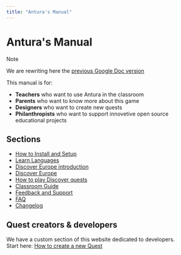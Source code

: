 ```yaml
---
title: "Antura's Manual"
---
```

# Antura's Manual

> [!note]
> We are rewriting here the [previous Google Doc version](https://docs.google.com/document/d/1Yk8cvbJIE2IKIKsVDs7eHWq_nueZ-O6HCGTl9xVusJk/edit?usp=sharing)

This manual is for:

- **Teachers** who want to use Antura in the classroom
- **Parents** who want to know more about this game
- **Designers** who want to create new quests
- **Philanthropists** who want to support innovetive open source educational projects

## Sections

- [How to Install and Setup](./install.md)
- [Learn Languages](./learnlanguage_module.md)
- [Discover Europe introduction](./discover_introduction.md)
- [Discover Europe](./discover_module.md)
- [How to play Discover quests](./discover_how_to_play.md)
- [Classroom Guide](./classroom_guide.md)
- [Feedback and Support](./support.md)
- [FAQ](./faq.md)
- [Changelog](./changelog.md)

## Quest creators & developers
We have a custom section of this website dedicated to developers.  
Start here: [How to create a new Quest](../dev/quest-design/index.md)
